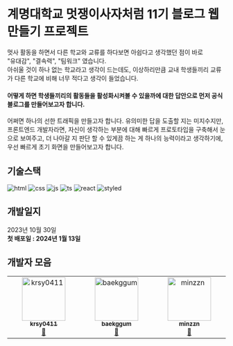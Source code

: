 # 계명대학교 멋쟁이사자처럼 11기 블로그 웹 만들기 프로젝트

멋사 활동을 하면서 다른 학교와 교류를 하다보면 아쉽다고 생각했던 점이 바로     
"유대감", "결속력", "팀워크" 였습니다.    
아쉬울 것이 하나 없는 학교라고 생각이 드는데도, 이상하리만큼 교내 학생들끼리 교류가 다른 학교에 비해 너무 적다고 생각이 들었습니다.

#### 어떻게 하면 학생들끼리의 활동들을 활성화시켜볼 수 있을까에 대한 답안으로 먼저 공식 블로그를 만들어보고자 합니다.
어쩌면 하나의 선한 트래픽을 만들고자 합니다. 유의미한 답을 도출할 지는 미지수지만, 프론트엔드 개발자라면, 자신이 생각하는 부분에 대해 빠르게 프로토타입을 구축해서 눈으로 보여주고, 더 나아갈 지 판단 할 수 있게끔 하는 게 하나의 능력이라고 생각하기에, 우선 빠르게 초기 화면을 만들어보고자 합니다.   

## 기술스택
![html](https://img.shields.io/badge/HTML-239120?style=for-the-badge&logo=html5&logoColor=white) 
![css](https://img.shields.io/badge/CSS-239120?&style=for-the-badge&logo=css3&logoColor=white) 
![js](https://img.shields.io/badge/JavaScript-F7DF1E?style=for-the-badge&logo=JavaScript&logoColor=white)
![ts](https://img.shields.io/badge/TypeScript-007ACC?style=for-the-badge&logo=typescript&logoColor=white)
![react](https://img.shields.io/badge/React-20232A?style=for-the-badge&logo=react&logoColor=61DAFB)
![styled](https://img.shields.io/badge/styled--components-DB7093?style=for-the-badge&logo=styled-components&logoColor=white)

## 개발일지
2023년 10월 30일     
**첫 배포일 : 2024년 1월 13일**

## 개발자 모음
<table>
    <tbody>
        <tr>
            <td align="center" valign="top" width="14.28%">
                <a href="https://github.com/krsy0411">
                    <img src="https://avatars.githubusercontent.com/u/90031820?v=4" width="100px;" alt="krsy0411"/>
                    <br />
                    <sub>
                        <b>krsy0411</b>
                    </sub>
                </a>
                <br />
                <a href="#develop-krsy0411" title="Developer">🦁</a>
            </td>
            <td align="center" valign="top" width="14.28%">
                <a href="https://github.com/baekggum">
                    <img src="https://avatars.githubusercontent.com/u/49273517?v=4" width="100px;" alt="baekggum"/>
                    <br />
                    <sub>
                        <b>baekggum</b>
                    </sub>
                </a>
                <br />
                <a href="#develop-baekggum" title="Developer">🦁</a>
            </td>
            <td align="center" valign="top" width="14.28%">
                <a href="https://github.com/minzzn">
                    <img src="https://avatars.githubusercontent.com/u/97500865?v=4" width="100px;" alt="minzzn"/>
                    <br />
                    <sub>
                        <b>minzzn</b>
                    </sub>
                </a>
                <br />
                <a href="#develop-minzzn" title="Developer">🦁</a>
            </td>
        </tr>
    </tbody>
</table>